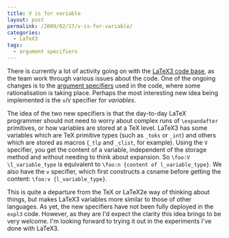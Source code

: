 ```yaml
---
title: V is for variable
layout: post
permalink: /2009/02/17/v-is-for-variable/
categories:
  - LaTeX3
tags:
  - argument specifiers
---
```

There is currently a lot of activity going on with the [LaTeX3 code base](https://www.latex-project.org/code.html), as the team work through various issues about the code. One of the ongoing changes is to the [argument specifiers](/2009/02/13/latex3-argument-specifiers-improvements/) used in the code, where some rationalisation is taking place. Perhaps the most interesting new idea being implemented is the `v`/`V` specifier for _variables_.

The idea of the two new specifiers is that the day-to-day LaTeX programmer should not need to worry about complex runs of `\expandafter` primitives, or how variables are stored at a TeX level. LaTeX3 has some variables which are TeX primitive types (such as `_toks` or `_int`) and others which are stored as macros (`_tlp` and `_clist`, for example). Using the `V` specifier, you get the content of a variable, independent of the storage method and without needing to think about expansion. So `\foo:V \l_variable_type` is equivalent to `\foo:n {content of l_variable_type}`. We also have the `v` specifier, which first constructs a csname before getting the content: `\foo:v {l_variable_type}`.

This is quite a departure from the TeX or LaTeX2e way of thinking about things, but makes LaTeX3 variables more similar to those of other languages. As yet, the new specifiers have not been fully deployed in the `expl3` code. However, as they are I'd expect the clarity this idea brings to be very welcome. I'm looking forward to trying it out in the experiments I've done with LaTeX3.
